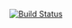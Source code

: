 [![Build Status](https://ci.appveyor.com/api/projects/status/github/virtio-win/kvm-guest-drivers-windows?branch=master&svg=true)](https://ci.appveyor.com/project/daynix/kvm-guest-drivers-windows)
